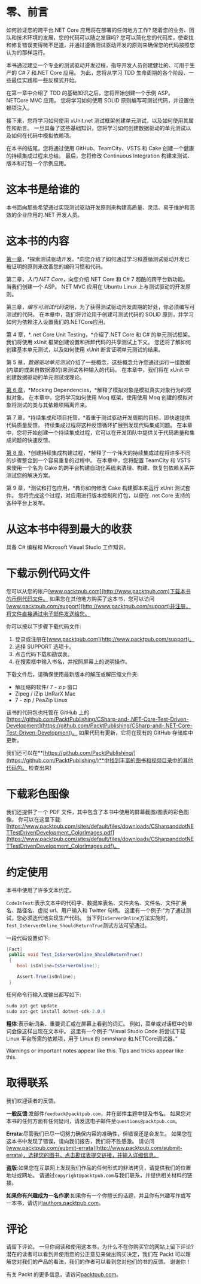 # 零、前言

如何验证您的跨平台.NET Core 应用将在部署的任何地方工作? 随着您的业务、团队和技术环境的发展，您的代码可以随之发展吗? 您可以简化您的代码库，使查找和修复错误变得微不足道，并通过遵循测试驱动开发的原则来确保您的代码按照您认为的那样运行。

本书通过建立一个专业的测试驱动开发过程，指导开发人员创建健壮的、可用于生产的 C# 7 和.NET Core 应用。 为此，您将从学习 TDD 生命周期的各个阶段、一些最佳实践和一些反模式开始。

在第一章中介绍了 TDD 的基础知识之后，您将开始创建一个示例 ASP。 NETCore MVC 应用。 您将学习如何使用 SOLID 原则编写可测试代码，并设置依赖项注入。

接下来，您将学习如何使用 xUnit.net 测试框架创建单元测试，以及如何使用其属性和断言。 一旦具备了这些基础知识，您将学习如何创建数据驱动的单元测试以及如何在代码中模拟依赖项。

在本书的结尾，您将通过使用 GitHub、TeamCity、VSTS 和 Cake 创建一个健康的持续集成过程来总结。 最后，您将修改 Continuous Integration 构建来测试、版本和打包一个示例应用。

# 这本书是给谁的

本书面向那些希望通过实现测试驱动开发原则来构建高质量、灵活、易于维护和高效的企业应用的.NET 开发人员。

# 这本书的内容

[第一章](1.html)，*探索测试驱动开发，*向您介绍了如何通过学习和遵循测试驱动开发已被证明的原则来改善您的编码习惯和代码。

第二章，*入门.NET Core*，向您介绍.NET Core 和 C# 7 超酷的跨平台新功能。 当我们创建一个 ASP。 NET MVC 应用在 Ubuntu Linux 上与测试驱动的开发原则。

第三章，*编写可测试代码*说明，为了获得测试驱动开发周期的好处，你必须编写可测试的代码。 在本章中，我们将讨论用于创建可测试代码的 SOLID 原则，并学习如何为依赖注入设置我们的.NETCore应用。

第 4 章，*. net Core Unit Testing，*介绍了.NET Core 和 C# 的单元测试框架。 我们将使用 xUnit 框架创建设置和拆卸代码的共享测试上下文。 您还将了解如何创建基本单元测试，以及如何使用 xUnit 断言证明单元测试的结果。

第 5 章，*数据驱动单元测试*介绍了一些概念，这些概念允许您通过运行一组数据(内联的或来自数据源的)来测试各种输入的代码。 在本章中，我们将在 xUnit 中创建数据驱动的单元测试或理论。

[第 6 章](6.html)，*Mocking Dependencies，*解释了模拟对象是模拟真实对象行为的模拟对象。 在本章中，您将学习如何使用 Moq 框架，使用使用 Moq 创建的模拟对象将测试的类与其依赖项隔离开来。

第 7 章，*持续集成和项目托管，*着重于测试驱动开发周期的目标，即快速提供代码质量反馈。 持续集成过程将这种反馈循环扩展到发现代码集成问题。 在本章中，您将开始创建一个持续集成过程，它可以在开发团队中提供关于代码质量和集成问题的快速反馈。

[第 8 章](8.html)，*创建持续集成构建过程，*解释了一个伟大的持续集成过程将许多不同的步骤整合到一个容易重复的过程中。 在本章中，您将配置 TeamCity 和 VSTS 来使用一个名为 Cake 的跨平台构建自动化系统来清理、构建、恢复包依赖关系并测试您的解决方案。

第 9 章，*测试和打包应用，*教你如何修改 Cake 构建脚本来运行 xUnit 测试套件。 您将完成这个过程，对应用进行版本控制和打包，以便在. net Core 支持的各种平台上发布。

# 从这本书中得到最大的收获

具备 C# 编程和 Microsoft Visual Studio 工作知识。

# 下载示例代码文件

您可以从您的帐户[www.packtpub.com](http://www.packtpub.com)下载本书的示例代码文件。 如果您在其他地方购买了这本书，您可以访问[www.packtpub.com/support](http://www.packtpub.com/support)并注册，将文件直接通过电子邮件发送给您。

你可以按以下步骤下载代码文件:

1.  登录或注册在[www.packtpub.com](http://www.packtpub.com/support)。
2.  选择 SUPPORT 选项卡。
3.  点击代码下载和勘误表。
4.  在搜索框中输入书名，并按照屏幕上的说明操作。

下载文件后，请确保使用最新版本的解压或解压缩文件夹:

*   解压缩的软件/ 7 - zip 窗口
*   Zipeg / iZip UnRarX Mac
*   7 - zip / PeaZip Linux

该书的代码包也托管在 GitHub 上的[https://github.com/PacktPublishing/CSharp-and-.NET-Core-Test-Driven-Development](https://github.com/PacktPublishing/CSharp-and-.NET-Core-Test-Driven-Development)。 如果代码有更新，它将在现有的 GitHub 存储库中更新。

我们还可以在**[https://github.com/PacktPublishing/](https://github.com/PacktPublishing/)**中找到丰富的图书和视频目录中的其他代码包。 检查出来!

# 下载彩色图像

我们还提供了一个 PDF 文件，其中包含了本书中使用的屏幕截图/图表的彩色图像。 你可以在这里下载:[https://www.packtpub.com/sites/default/files/downloads/CSharpanddotNETTestDrivenDevelopment_ColorImages.pdf](https://www.packtpub.com/sites/default/files/downloads/CSharpanddotNETTestDrivenDevelopment_ColorImages.pdf)。

# 约定使用

本书中使用了许多文本约定。

`CodeInText`:表示文本中的代码字、数据库表名、文件夹名、文件名、文件扩展名、路径名、虚拟 url、用户输入和 Twitter 句柄。 这里有一个例子:“为了通过测试，您必须迭代地实现生产代码。 当下列`IsServerOnline`方法实施时，`Test_IsServerOnline_ShouldReturnTrue`测试方法可望通过。

一段代码设置如下:

```cs
[Fact]
 public void Test_IsServerOnline_ShouldReturnTrue() 
 { 
    bool isOnline=IsServerOnline();   

    Assert.True(isOnline);
 }
```

任何命令行输入或输出都写如下:

```cs
sudo apt-get update
sudo apt-get install dotnet-sdk-2.0.0
```

**粗体**:表示新词条、重要词汇或在屏幕上看到的词汇。 例如，菜单或对话框中的单词会像这样出现在文本中。 这里有一个例子:“Visual Studio Code 将尝试下载 Linux 平台所需的依赖项，用于 Linux 的 omnsharp 和.NETCore调试器。”

Warnings or important notes appear like this. Tips and tricks appear like this.

# 取得联系

我们欢迎读者的反馈。

**一般反馈**:发邮件`feedback@packtpub.com`，并在邮件主题中提及书名。 如果您对本书的任何方面有任何疑问，请发送电子邮件至`questions@packtpub.com`。

**Errata**:尽管我们已尽一切努力确保内容的准确性，但错误还是会发生。 如果您在这本书中发现了错误，请向我们报告，我们将不胜感激。 请访问[www.packtpub.com/submit-errata](http://www.packtpub.com/submit-errata)，选择您的图书，点击勘误表提交链接，并输入详细信息。

**盗版**:如果您在互联网上发现我们作品的任何形式的非法拷贝，请提供我们的位置地址或网址。 请通过`copyright@packtpub.com`与我们联系，并提供相关材料的链接。

**如果你有兴趣成为一名作家**:如果你有一个你擅长的话题，并且你有兴趣写作或写一本书，请访问[authors.packtpub.com](http://authors.packtpub.com/)。

# 评论

请留下评论。 一旦你阅读和使用这本书，为什么不在你购买它的网站上留下评论? 潜在的读者可以看到并使用您的公正意见来做出购买决定，我们在 Packt 可以理解您对我们的产品的看法，我们的作者可以看到您对他们的书的反馈。 谢谢你！

有关 Packt 的更多信息，请访问[packtpub.com](https://www.packtpub.com/)。